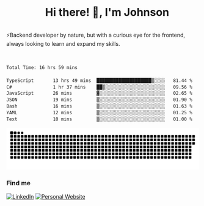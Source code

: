 <div id="user-content-toc">
  <ul align="center">
    <summary><h1 style="display: inline-block">Hi there! 👋, I'm Johnson</h1></summary>
  </ul>
</div>

⚡Backend developer by nature, but with a curious eye for the frontend, always looking to learn and expand my skills.

<br>


<!--START_SECTION:waka-->

```txt
Total Time: 16 hrs 59 mins

TypeScript       13 hrs 49 mins  ████████████████████▒░░░░   81.44 %
C#               1 hr 37 mins    ██▒░░░░░░░░░░░░░░░░░░░░░░   09.56 %
JavaScript       26 mins         ▓░░░░░░░░░░░░░░░░░░░░░░░░   02.65 %
JSON             19 mins         ▒░░░░░░░░░░░░░░░░░░░░░░░░   01.90 %
Bash             16 mins         ▒░░░░░░░░░░░░░░░░░░░░░░░░   01.63 %
YAML             12 mins         ▒░░░░░░░░░░░░░░░░░░░░░░░░   01.25 %
Text             10 mins         ▒░░░░░░░░░░░░░░░░░░░░░░░░   01.00 %
```

<!--END_SECTION:waka-->

<picture>
  <source  srcset="https://github.com/joshwambere/joshwambere/blob/output/github-contribution-grid-snake-dark.svg?palette=github-dark">
  <source  srcset="https://github.com/joshwambere/joshwambere/blob/output/github-contribution-grid-snake.svg">
  <img alt="github contribution grid snake animation" src="https://github.com/joshwambere/joshwambere/blob/output/github-contribution-grid-snake.svg">
</picture>

### Find me
<a href="https://www.linkedin.com/in/dusabe-johnson" target="_blank"><img src="https://img.shields.io/badge/LinkedIn-%230077B5.svg?&style=flat&logo=linkedin&logoColor=white" alt="LinkedIn"></a>
‎‎ [![Personal Website](https://img.shields.io/badge/visit-Johnsonis.me-blue)](https://johnsonis.me/)

